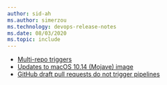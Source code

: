 ```yaml
---
author: sid-ah
ms.author: simerzou
ms.technology: devops-release-notes
ms.date: 08/03/2020
ms.topic: include
---
```


- [Multi-repo triggers](#multi-repo-triggers)
- [Updates to macOS 10.14 (Mojave) image](#updates-to-macos-1014-mojave-image)
- [GitHub draft pull requests do not trigger pipelines](#github-draft-pull-requests-do-not-trigger-pipelines)